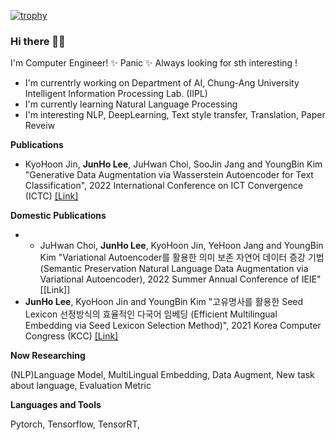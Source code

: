 <!-- [![Hits](https://hits.seeyoufarm.com/api/count/incr/badge.svg?url=https%3A%2F%2Fgithub.com%2Fsaitros2%2F)](https://hits.seeyoufarm.com) -->

[![trophy](https://github-profile-trophy.vercel.app/?username=saitros)](https://github.com/ryo-ma/github-profile-trophy)

### Hi there 👋👋

I'm Computer Engineer! ✨ Panic ✨ 
Always looking for sth interesting !

- I'm currentrly working on Department of AI, Chung-Ang University Intelligent Information Processing Lab. (IIPL)
- I'm currently learning Natural Language Processing
- I'm interesting NLP, DeepLearning, Text style transfer, Translation, Paper Reveiw 

**Publications**
- KyoHoon Jin, **JunHo Lee**, JuHwan Choi, SooJin Jang and YoungBin Kim "Generative Data Augmentation via Wasserstein Autoencoder for Text Classification", 2022 International Conference on ICT Convergence (ICTC) [[Link]](https://journal-home.s3.ap-northeast-2.amazonaws.com/site/ictc2022/abs/EW4-6.pdf)

**Domestic Publications**

- * JuHwan Choi, **JunHo Lee**, KyoHoon Jin, YeHoon Jang and YoungBin Kim "Variational Autoencoder를 활용한 의미 보존 자연어 데이터 증강 기법 (Semantic Preservation Natural Language Data Augmentation via Variational Autoencoder), 2022 Summer Annual Conference of IEIE" [[Link]]
- **JunHo Lee**, KyoHoon Jin and YoungBin Kim "고유명사를 활용한 Seed Lexicon 선정방식의 효율적인 다국어 임베딩 (Efficient Multilingual Embedding via Seed Lexicon Selection Method)", 2021 Korea Computer Congress (KCC) [[Link]](https://www.dbpia.co.kr/journal/articleDetail?nodeId=NODE10582949)

**Now Researching**  

(NLP)Language Model, MultiLingual Embedding, Data Augment, New task about language, Evaluation Metric

**Languages and Tools**  

Pytorch, Tensorflow, TensorRT, 



<!--
**saitros/saitros** is a ✨ _special_ ✨ repository because its `README.md` (this file) appears on your GitHub profile.

Here are some ideas to get you started:

- 🔭 I’m currently working on ...
- 🌱 I’m currently learning ...
- 👯 I’m looking to collaborate on ...
- 🤔 I’m looking for help with ...
- 💬 Ask me about ...
- 📫 How to reach me: ...
- 😄 Pronouns: ...
- ⚡ Fun fact: ...
-->
